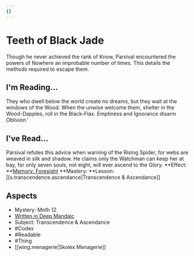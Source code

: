 ```yaml
---
{}
---
```

# Teeth of Black Jade
Though he never achieved the rank of Know, Parsival encountered the powers of Nowhere an improbable number of times. This details the methods required to escape them.
## I'm Reading...
They who dwell below the world create no dreams, but they wait at the windows of the Wood. When the unwise welcome them, shelter in the Wood-Dapples, roll in the Black-Flax. Emptiness and Ignorance disarm Oblivion.’
## I've Read...
Parsival refutes this advice when warning of the Rising Spider, for webs are weaved in silk and shadow. He claims only the Watchman can keep her at bay, for only seven souls, not eight, will ever ascend to the Glory.
**Effect: **[Memory: Foresight](https://uadaf.theevilroot.xyz/rowenarium/element/mem.foresight)
**Mastery: **Lesson: [[s.transcendence.ascendance|Transcendence & Ascendance]]
## Aspects
- Mystery: Moth 12
- [Written in Deep Mandaic](https://uadaf.theevilroot.xyz/rowenarium/element/w.mandaic)
- Subject: Transcendence & Ascendance
- #Codex
- #Readable
- #Thing
- [[wing.menagerie|Skolex Menagerie]]